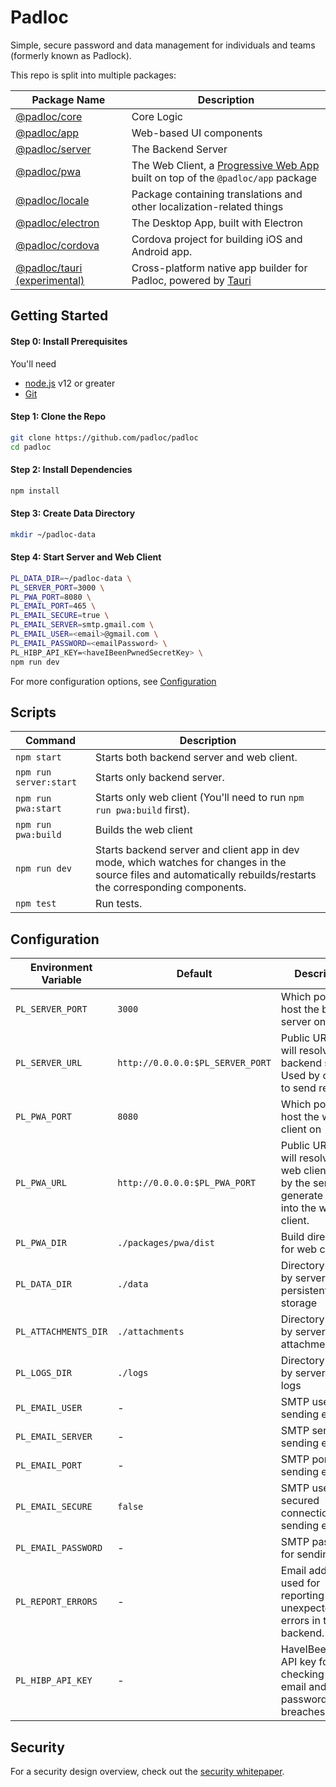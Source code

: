 
# Padloc

Simple, secure password and data management for individuals and teams (formerly known as Padlock).

This repo is split into multiple packages:

| Package Name                                   | Description                                                                                                                               |
| ---------------------------------------------- | ----------------------------------------------------------------------------------------------------------------------------------------- |
| [@padloc/core](packages/core)                  | Core Logic                                                                                                                                |
| [@padloc/app](packages/app)                    | Web-based UI components                                                                                                                   |
| [@padloc/server](packages/server)              | The Backend Server                                                                                                                        |
| [@padloc/pwa](packages/pwa)                    | The Web Client, a [Progressive Web App](https://developers.google.com/web/progressive-web-apps) built on top of the `@padloc/app` package |
| [@padloc/locale](packages/locale)              | Package containing translations and other localization-related things                                                                     |
| [@padloc/electron](packages/electron)          | The Desktop App, built with Electron                                                                                                      |
| [@padloc/cordova](packages/cordova)            | Cordova project for building iOS and Android app.                                                                                         |
| [@padloc/tauri (experimental)](packages/tauri) | Cross-platform native app builder for Padloc, powered by [Tauri](https://github.com/tauri-apps/tauri)                                     |

## Getting Started

#### Step 0: Install Prerequisites

You'll need

-   [node.js](https://nodejs.org/) v12 or greater
-   [Git](https://git-scm.com/)

#### Step 1: Clone the Repo

```sh
git clone https://github.com/padloc/padloc
cd padloc
```

#### Step 2: Install Dependencies

```sh
npm install
```

#### Step 3: Create Data Directory

```sh
mkdir ~/padloc-data
```

#### Step 4: Start Server and Web Client

```sh
PL_DATA_DIR=~/padloc-data \
PL_SERVER_PORT=3000 \
PL_PWA_PORT=8080 \
PL_EMAIL_PORT=465 \
PL_EMAIL_SECURE=true \
PL_EMAIL_SERVER=smtp.gmail.com \
PL_EMAIL_USER=<email>@gmail.com \
PL_EMAIL_PASSWORD=<emailPassword> \
PL_HIBP_API_KEY=<haveIBeenPwnedSecretKey> \
npm run dev
```

For more configuration options, see [Configuration](#configuration)

## Scripts

| Command                | Description                                                                                                                                                       |
| ---------------------- | ----------------------------------------------------------------------------------------------------------------------------------------------------------------- |
| `npm start`            | Starts both backend server and web client.                                                                                                                        |
| `npm run server:start` | Starts only backend server.                                                                                                                                       |
| `npm run pwa:start`    | Starts only web client (You'll need to run `npm run pwa:build` first).                                                                                            |
| `npm run pwa:build`    | Builds the web client                                                                                                                                             |
| `npm run dev`          | Starts backend server and client app in dev mode, which watches for changes in the source files and automatically rebuilds/restarts the corresponding components. |
| `npm test`             | Run tests.                                                                                                                                                        |

## Configuration

| Environment Variable | Default                          | Description                                                                                               |
| -------------------- | -------------------------------- | --------------------------------------------------------------------------------------------------------- |
| `PL_SERVER_PORT`     | `3000`                           | Which port to host the backend server on                                                                  |
| `PL_SERVER_URL`      | `http://0.0.0.0:$PL_SERVER_PORT` | Public URL that will resolve to the backend server. Used by clients to send requests.                     |
| `PL_PWA_PORT`        | `8080`                           | Which port to host the web client on                                                                      |
| `PL_PWA_URL`         | `http://0.0.0.0:$PL_PWA_PORT`    | Public URL that will resolve to the web client. Used by the server to generate links into the web client. |
| `PL_PWA_DIR`         | `./packages/pwa/dist`            | Build directory for web client.                                                                           |
| `PL_DATA_DIR`        | `./data`                         | Directory used by server for persistent data storage                                                      |
| `PL_ATTACHMENTS_DIR` | `./attachments`                  | Directory used by server to store attachments                                                             |
| `PL_LOGS_DIR`        | `./logs`                         | Directory used by server to store logs                                                                    |
| `PL_EMAIL_USER`      | -                                | SMTP user for sending emails.                                                                             |
| `PL_EMAIL_SERVER`    | -                                | SMTP server for sending emails                                                                            |
| `PL_EMAIL_PORT`      | -                                | SMTP port for sending emails                                                                              |
| `PL_EMAIL_SECURE`    | `false`                          | SMTP use secured connection for sending emails                                                            |
| `PL_EMAIL_PASSWORD`  | -                                | SMTP password for sending email                                                                           |
| `PL_REPORT_ERRORS`   | -                                | Email address used for reporting unexpected errors in the backend.                                        |
| `PL_HIBP_API_KEY`    | -                                | HaveIBeenPwned API key for checking for email and password breaches.                                      |

## Security

For a security design overview, check out the [security whitepaper](security.md).
